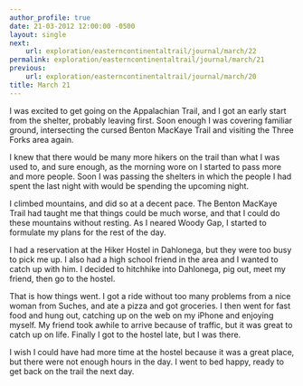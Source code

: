 ```yaml
---
author_profile: true
date: 21-03-2012 12:00:00 -0500
layout: single
next:
    url: exploration/easterncontinentaltrail/journal/march/22
permalink: exploration/easterncontinentaltrail/journal/march/21
previous:
    url: exploration/easterncontinentaltrail/journal/march/20
title: March 21
---
```

I was excited to get going on the Appalachian Trail, and I got an early start from the shelter, probably leaving first. Soon enough I was covering familiar ground, intersecting the cursed Benton MacKaye Trail and visiting the Three Forks area again.

I knew that there would be many more hikers on the trail than what I was used to, and sure enough, as the morning wore on I started to pass more and more people. Soon I was passing the shelters in which the people I had spent the last night with would be spending the upcoming night.

I climbed mountains, and did so at a decent pace. The Benton MacKaye Trail had taught me that things could be much worse, and that I could do these mountains without resting. As I neared Woody Gap, I started to formulate my plans for the rest of the day.

I had a reservation at the Hiker Hostel in Dahlonega, but they were too busy to pick me up. I also had a high school friend in the area and I wanted to catch up with him. I decided to hitchhike into Dahlonega, pig out, meet my friend, then go to the hostel.

That is how things went. I got a ride without too many problems from a nice woman from Suches, and ate a pizza and got groceries. I then went for fast food and hung out, catching up on the web on my iPhone and enjoying myself. My friend took awhile to arrive because of traffic, but it was great to catch up on life. Finally I got to the hostel late, but I was there.

I wish I could have had more time at the hostel because it was a great place, but there were not enough hours in the day. I went to bed happy, ready to get back on the trail the next day.
